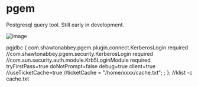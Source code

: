 # pgem

Postgresql query tool.  Still early in development.

![image](https://user-images.githubusercontent.com/25357671/152090102-7aac4bc3-880d-42b9-b85b-a71ff5f0e16b.png)


pgjdbc {
  com.shawtonabbey.pgem.plugin.connect.KerberosLogin required
  //com.shawtonabbey.pgem.security.KerberosLogin required
  //com.sun.security.auth.module.Krb5LoginModule required
  tryFirstPass=true
  doNotPrompt=false
  debug=true
  client=true
  //useTicketCache=true
  //ticketCache = "/home/xxxx/cache.txt";
  ;
};
//klist -c cache.txt
